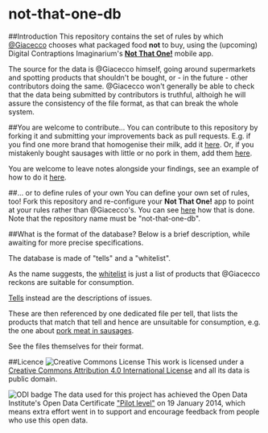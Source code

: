 not-that-one-db
===============

##Introduction
This repository contains the set of rules by which [@Giacecco](https://twitter.com/giacecco) chooses what packaged food **not** to buy, using the (upcoming) Digital Contraptions Imaginarium's [**Not That One!**](http://www.digitalcontraptionsimaginarium.co.uk/not-that-one/) mobile app.

The source for the data is @Giacecco himself, going around supermarkets and spotting products that shouldn't be bought, or - in the future - other contributors doing the same. @Giacecco won't generally be able to check that the data being submitted by contributors is truthful, althoigh he will assure the consistency of the file format, as that can break the whole system.

##You are welcome to contribute...
You can contribute to this repository by forking it and submitting your improvements back as pull requests. E.g. if you find one more brand that homogenise their milk, add it [here](https://github.com/giacecco/not-that-one-db/blob/master/tells/homogenised_milk.json). Or, if you mistakenly bought sausages with little or no pork in them, add them [here](https://github.com/giacecco/not-that-one-db/blob/master/tells/pork_meat_in_sausages.json). 

You are welcome to leave notes alongside your findings, see an example of how to do it [here](https://github.com/giacecco/not-that-one-db/blob/master/tells/pork_meat_in_sausages.json).

##... or to define rules of your own
You can define your own set of rules, too! Fork this repository and re-configure your **Not That One!** app to point at your rules rather than @Giacecco's. You can see [here](http://www.digitalcontraptionsimaginarium.co.uk/not-that-one/#/4/1) how that is done. Note that the repository name must be "not-that-one-db".

##What is the format of the database?
Below is a brief description, while awaiting for more precise specifications. 

The database is made of "tells" and a "whitelist". 

As the name suggests, the [whitelist](https://github.com/giacecco/not-that-one-db/blob/master/whitelist.json) is just a list of products that @Giacecco reckons are suitable for consumption.

[Tells](https://github.com/giacecco/not-that-one-db/blob/master/tells.json) instead are the descriptions of issues.

These are then referenced by one dedicated file per tell, that lists the products that match that tell and hence are unsuitable for consumption, e.g. the one about [pork meat in sausages](https://github.com/giacecco/not-that-one-db/blob/master/tells/pork_meat_in_sausages.json).

See the files themselves for their format.

##Licence
![Creative Commons License](http://i.creativecommons.org/l/by/4.0/88x31.png "Creative Commons License") This work is licensed under a [Creative Commons Attribution 4.0 International License](http://creativecommons.org/licenses/by/4.0/) and all its data is public domain.

![ODI badge](https://raw.github.com/giacecco/not-that-one-db/master/images/odiBadge.png) The data used for this project has achieved the Open Data Institute's Open Data Certificate ["Pilot level"](https://certificates.theodi.org/datasets/1188/certificates/13322) on 19 January 2014, which means extra effort went in to support and encourage feedback from people who use this open data.
